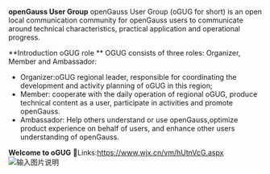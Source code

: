 
 **openGauss User Group** 
openGauss User Group (oGUG for short) is an open local communication community for openGauss users to communicate around technical characteristics, practical application and operational progress.

 **Introduction oGUG role ** 
OGUG consists of three roles: Organizer, Member and Ambassador:
* Organizer:oGUG regional leader, responsible for coordinating the development and activity planning of oGUG in this region;
* Member: cooperate with the daily operation of regional oGUG, produce technical content as a user, participate in activities and promote openGauss.
* Ambassador: Help others understand or use openGauss,optimize product experience on behalf of users, and enhance other users understanding of openGauss.

 **Welcome to oGUG** 
Links:https://www.wjx.cn/vm/hUtnVcG.aspx
![输入图片说明](https://images.gitee.com/uploads/images/2021/0428/103912_23179272_7708058.png "OGUG报名码.png")